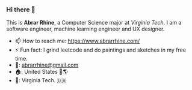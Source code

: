 ### Hi there 👋
This is **Abrar Rhine**, a Computer Science major at *Virginia Tech*. 
I am a software engineer, machine learning engineer and UX designer. 
- 📫 How to reach me: https://www.abrarrhine.com/ 
- ⚡ Fun fact: I grind leetcode and do paintings and sketches in my free time. 
- 📧: abrarrhine@gmail.com
- 🏠: United States 🗽🌎 
- 🏫: Virginia Tech. 🇺🇲
